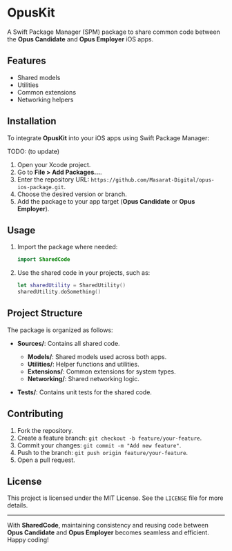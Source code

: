 # OpusKit

A Swift Package Manager (SPM) package to share common code between the **Opus Candidate** and **Opus Employer** iOS apps.

## Features

- Shared models
- Utilities
- Common extensions
- Networking helpers

## Installation

To integrate **OpusKit** into your iOS apps using Swift Package Manager:

TODO: (to update)
1. Open your Xcode project.
2. Go to **File > Add Packages...**.
3. Enter the repository URL: `https://github.com/Masarat-Digital/opus-ios-package.git`.
4. Choose the desired version or branch.
5. Add the package to your app target (**Opus Candidate** or **Opus Employer**).

## Usage

1. Import the package where needed:

   ```swift
   import SharedCode
   ```

2. Use the shared code in your projects, such as:

   ```swift
   let sharedUtility = SharedUtility()
   sharedUtility.doSomething()
   ```

## Project Structure

The package is organized as follows:

- **Sources/**: Contains all shared code.
  - **Models/**: Shared models used across both apps.
  - **Utilities/**: Helper functions and utilities.
  - **Extensions/**: Common extensions for system types.
  - **Networking/**: Shared networking logic.

- **Tests/**: Contains unit tests for the shared code.

## Contributing

1. Fork the repository.
2. Create a feature branch: `git checkout -b feature/your-feature`.
3. Commit your changes: `git commit -m "Add new feature"`.
4. Push to the branch: `git push origin feature/your-feature`.
5. Open a pull request.

## License

This project is licensed under the MIT License. See the `LICENSE` file for more details.

---

With **SharedCode**, maintaining consistency and reusing code between **Opus Candidate** and **Opus Employer** becomes seamless and efficient. Happy coding!

